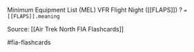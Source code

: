 Minimum Equipment List (MEL) VFR Flight Night ([[FLAPS]])
?
`= [[FLAPS]].meaning`

Source: [[Air Trek North FIA Flashcards]]

#fia-flashcards